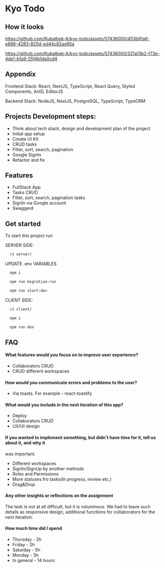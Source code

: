 # Kyo Todo
## How it looks

https://github.com/Kubatbek-A/kyo-todo/assets/57436000/453b91a6-e896-4283-820d-ed44c82ae95a



https://github.com/Kubatbek-A/kyo-todo/assets/57436000/321a13b2-f73e-4de1-b1a9-25f4b1da0cd4




## Appendix

Frontend Stack: React, NextJS, TypeScript, React Query, Styled Components, AntD, EditorJS

Backend Stack: NodeJS, NestJS, PostgreSQL, TypeScript, TypeORM

## Projects Development steps:

- Think about tech stack, design and development plan of the project
- Initial app setup
- Create UI Kit
- CRUD tasks
- Filter, sort, search, pagination
- Google SignIn
- Refactor and fix

## Features

- FullStack App
- Tasks CRUD
- Filter, sort, search, pagination tasks
- SignIn via Google account
- Swaggerd

## Get started

To start this project run

SERVER SIDE:

```bash
  cd server/
```

UPDATE .env VARIABLES

```bash
  npm i
```

```bash
  npm run migration:run
```

```bash
  npm run start:dev
```

CLIENT SIDE:

```bash
  cd client/
```

```bash
  npm i
```

```bash
  npm run dev
```

## FAQ

#### What features would you focus on to improve user experience?

- Collaborators CRUD
- CRUD different workspaces

#### How would you communicate errors and problems to the user?

- Via toasts. For example - react-toastify

#### What would you include in the next iteration of this app?

- Deploy
- Collaborators CRUD
- UX/UI design

#### If you wanted to implement something, but didn't have time for it, tell us about it, and why it

was important.

- Different workspaces
- SignIn/SignUp by another methods
- Roles and Permissions
- More statuses fro tasks(In progress, review etc.)
- Drag&Drop

#### Any other insights or reflections on the assignment

The task is not at all difficult, but it is voluminous. We had to leave such details as responsive design, additional functions for collaborators for the next iteration.

#### How much time did I spend

- Thursday - 2h
- Friday - 2h
- Saturday - 5h
- Monday - 5h
- In general - 14 hours
